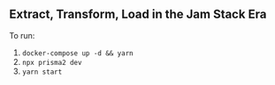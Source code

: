 ## Extract, Transform, Load in the Jam Stack Era

To run:

1. `docker-compose up -d && yarn`
2. `npx prisma2 dev`
3. `yarn start`
